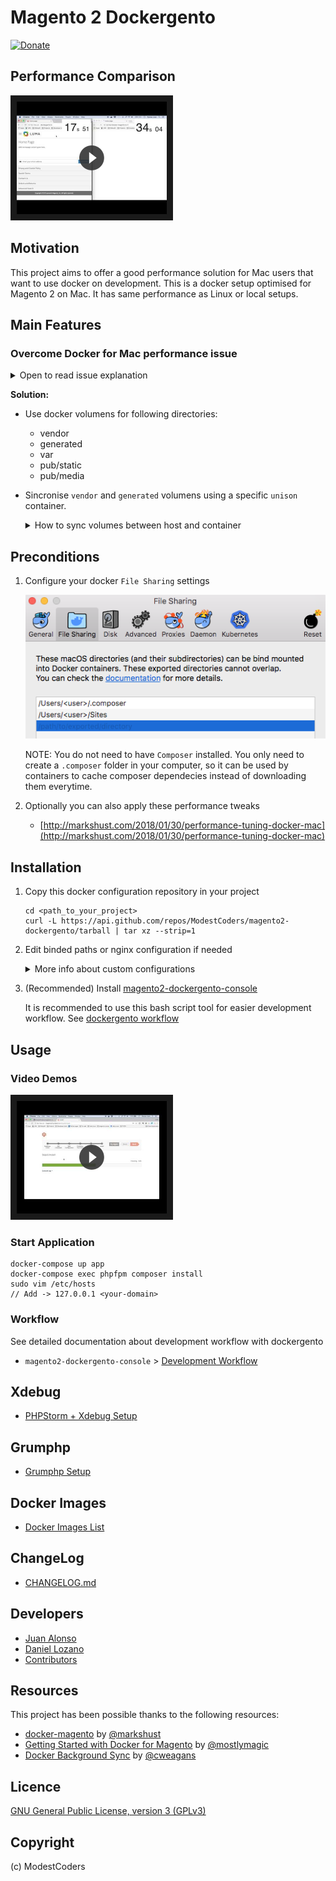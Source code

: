 # Magento 2 Dockergento

[![Donate](https://img.shields.io/badge/Donate-PayPal-green.svg)](juan.jalogut@gmail.com)

## Performance Comparison

<a href="https://youtu.be/sGmXc_lzTNM" target="_blank">
  <img src="docs/img/comparison_speed_video.png" alt="Dockergento speed comparison" width="240" height="180" border="10" />
</a>

## Motivation

This project aims to offer a good performance solution for Mac users that want to use docker on development.
This is a docker setup optimised for Magento 2 on Mac. It has same performance as Linux or local setups.

## Main Features

### Overcome Docker for Mac performance issue

<details>
<summary>Open to read issue explanation</summary>

From docker for mac documentation: https://docs.docker.com/docker-for-mac/troubleshoot/#known-issues

There are a number of issues with the performance of directories bind-mounted with osxfs. In particular, writes of small blocks, and traversals of large directories are currently slow. Additionally, containers that perform large numbers of directory operations, such as repeated scans of large directory trees, may suffer from poor performance. Applications that behave in this way include:

rake
ember build
Symfony
Magento
Zend Framework
PHP applications that use Composer to install dependencies in a vendor folder

As a work-around for this behavior, you can put vendor or third-party library directories in Docker volumes, perform temporary file system operations outside of osxfs mounts, and use third-party tools like Unison or rsync to synchronize between container directories and bind-mounted directories. We are actively working on osxfs performance using a number of different techniques. To learn more, see the topic on Performance issues, solutions, and roadmap.

</details>

**Solution:**

* Use docker volumens for following directories:

	* vendor
	* generated
	* var
	* pub/static
	* pub/media

* Sincronise `vendor` and `generated` volumens using a specific `unison` container. 

	<details>
	<summary>How to sync volumes between host and container</summary>
	
	See [dockergento workflow](#workflow) for a better understanding about whole development process with dockergento.
	
	There are 2 options to sync the volumes `vendor` and `generated`

	**Option 1: One time sync**

	This option must be used most of the times. You should only need to sync `vendor` and `generated` from time to time for debugging purposes

	```
	docker-compose run --rm unison sync -path vendor -path generated
	```

	NOTE: For faster and more specific syncs, you can specify a subfolder like `sync -path vendor/<company_name>`.

	**Option 2: Watch**

	This option is only recommended if you are implementing code in a vendor module.

	```
	docker-compose run --rm unison watch -path vendor/<company_name>/<module_name>`
	```	
	
	</details>
	

## Preconditions

1. Configure your docker `File Sharing` settings

	![File Sharing Configuration](docs/img/file_sharing.png)
	
	NOTE: You do not need to have `Composer` installed. You only need to create a `.composer` folder in your computer, so it can be used by containers to cache composer dependecies instead of downloading them everytime.

2. Optionally you can also apply these performance tweaks

	* [http://markshust.com/2018/01/30/performance-tuning-docker-mac](http://markshust.com/2018/01/30/performance-tuning-docker-mac)

## Installation

1. Copy this docker configuration repository in your project

	```
	cd <path_to_your_project>
	curl -L https://api.github.com/repos/ModestCoders/magento2-dockergento/tarball | tar xz --strip=1
	```

2. Edit binded paths or nginx configuration if needed

	<details>
	<summary>More info about custom configurations</summary>
	
	**Binded Paths:**
	
	If you install magento code in a different folder than your project root, you might need to replace `<magento_dir>` on the following files: 
	
	* `docker-compose.yml`
	
	```
	app-volumes:
		build: ./config/docker/image/app-volumes
		volumes: &appvolumes
  			- .:/var/www/html:delegated
  			- ~/.composer:/var/www/.composer:delegated
  			- sockdata:/sock
  			- app-vendor:/var/www/html/<magento_dir>/vendor
  			- app-generated:/var/www/html/<magento_dir>/generated
  			- app-var:/var/www/html/<magento_dir>/var
  			- pub-static:/var/www/html/<magento_dir>/pub/static
  			- pub-media:/var/www/html/<magento_dir>/pub/media
  			- integration-test-sandbox:/var/www/html/<magento_dir>/dev/tests/integration/tmp

	unison:
		image: modestcoders/unison:2.51.2
		volumes:
  			- app-vendor:/var/www/html/<magento_dir>/vendor
  			- app-generated:/var/www/html/<magento_dir>/generated
  			- ./vendor:/sync/vendor
  			- ./generated:/sync/generated
		environment:
  			- SYNC_SOURCE_BASE_PATH=/sync
  			- SYNC_DESTINATION_BASE_PATH=/var/www/html/<magento_dir>
  			- SYNC_MAX_INOTIFY_WATCHES=60000
	```
	
	* `config/docker/image/app-volumes/Dockerfile`
	
	```
	RUN mkdir -p /var/www/html/<magento_dir>/vendor \
		/var/www/html/<magento_dir>/generated \
		/var/www/html/<magento_dir>/var \
		/var/www/html/<magento_dir>/pub/static \
		/var/www/html/<magento_dir>/pub/media \
		/var/www/html/<magento_dir>/dev/tests/integration/tmp \
		&& chown -R 1000:1000 /var/www/html/<magento_dir>
	```	
	
	* `config/docker/image/nginx/conf/default.conf`
	
	```
	server {
		# ...
		set $MAGE_ROOT /var/www/html/<magento_dir>;
		# ...
	```
	
	**Nginx Multi-store:**
	
	If you have a multi-store magento, you need to add your website codes to the ngnix configuration as follows:  
	
	* `config/docker/image/nginx/conf/default.conf`
	
	```
	# WEBSITES MAPPING
	map $http_host $MAGE_RUN_CODE {

		default    base;
		## For multi-store configuration add here your domain-website codes
		dominio-es.lo    es;
		dominio-ch.lo    ch;
		dominio-de.lo    de;
	}
	```
	</details>

3. (Recommended) Install [magento2-dockergento-console](https://github.com/ModestCoders/magento2-dockergento-console)

	It is recommended to use this bash script tool for easier development workflow. See [dockergento workflow](#workflow) 

## Usage

### Video Demos

<a href="https://www.youtube.com/watch?v=rtr8waq7DHo&list=PLBt8dizedSZBhcjTL8SM2PS2HEy0mFf5F" target="_blank">
  <img src="docs/img/wizard_install_video.png" alt="Dockergento video demos" width="240px" height="180px" border="10" />
</a>

### Start Application

```
docker-compose up app
docker-compose exec phpfpm composer install
sudo vim /etc/hosts
// Add -> 127.0.0.1 <your-domain>
```

### <a name="workflow"></a> Workflow

See detailed documentation about development workflow with dockergento

* `magento2-dockergento-console` > [Development Workflow](https://github.com/ModestCoders/magento2-dockergento-console/blob/master/docs/workflow.md)

## Xdebug

* [PHPStorm + Xdebug Setup](docs/xdebug_phpstorm.md)

## Grumphp

* [Grumphp Setup](docs/grumphp_setup.md)

## Docker Images

* [Docker Images List](docs/docker_images.md)

## ChangeLog

* [CHANGELOG.md](CHANGELOG.md)

## Developers

* [Juan Alonso](https://github.com/jalogut)
* [Daniel Lozano](https://github.com/danielozano)
* [Contributors](https://github.com/ModestCoders/magento2-dockergento/graphs/contributors)

## Resources

This project has been possible thanks to the following resources:

* [docker-magento](https://github.com/markoshust/docker-magento) by [@markshust](https://twitter.com/markshust)
* [Getting Started with Docker for Magento](https://nomadmage.com/product/getting-started-with-docker-for-magento-2/) by [@mostlymagic](https://twitter.com/mostlymagic)
* [Docker Background Sync](https://github.com/cweagans/docker-bg-sync) by [@cweagans](https://twitter.com/cweagans)

## Licence

[GNU General Public License, version 3 (GPLv3)](http://opensource.org/licenses/gpl-3.0)

## Copyright
(c) ModestCoders